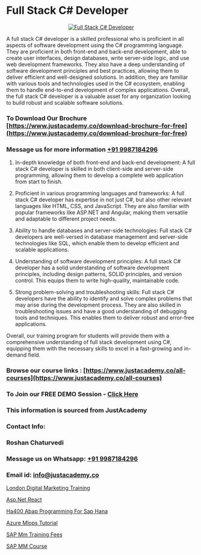 # Full Stack C# Developer

<p align="center">
  <a href="https://justacademy.co/program-detail/full-stack-web-development">
    <img src="https://justacademy.co/storage2/program_images/1704700371.webp" alt="Full Stack C# Developer">
  </a>
</p>


A full stack C# developer is a skilled professional who is proficient in all aspects of software development using the C# programming language. They are proficient in both front-end and back-end development, able to create user interfaces, design databases, write server-side logic, and use web development frameworks. They also have a deep understanding of software development principles and best practices, allowing them to deliver efficient and well-designed solutions. In addition, they are familiar with various tools and technologies used in the C# ecosystem, enabling them to handle end-to-end development of complex applications. Overall, the full stack C# developer is a valuable asset for any organization looking to build robust and scalable software solutions.
### To Download Our Brochure [https://www.justacademy.co/download-brochure-for-free](https://www.justacademy.co/download-brochure-for-free)
### Message us for more information [+91 9987184296](https://api.whatsapp.com/send?phone=919987184296)
1) In-depth knowledge of both front-end and back-end development: A full stack C# developer is skilled in both client-side and server-side programming, allowing them to develop a complete web application from start to finish.

2) Proficient in various programming languages and frameworks: A full stack C# developer has expertise in not just C#, but also other relevant languages like HTML, CSS, and JavaScript. They are also familiar with popular frameworks like ASP.NET and Angular, making them versatile and adaptable to different project needs.

3) Ability to handle databases and server-side technologies: Full stack C# developers are well-versed in database management and server-side technologies like SQL, which enable them to develop efficient and scalable applications.

4) Understanding of software development principles: A full stack C# developer has a solid understanding of software development principles, including design patterns, SOLID principles, and version control. This equips them to write high-quality, maintainable code.

5) Strong problem-solving and troubleshooting skills: Full stack C# developers have the ability to identify and solve complex problems that may arise during the development process. They are also skilled in troubleshooting issues and have a good understanding of debugging tools and techniques. This enables them to deliver robust and error-free applications. 

Overall, our training program for students will provide them with a comprehensive understanding of full stack development using C#, equipping them with the necessary skills to excel in a fast-growing and in-demand field.

### Browse our course links : [https://www.justacademy.co/all-courses](https://www.justacademy.co/all-courses) 
### To Join our FREE DEMO Session - [Click Here](https://www.justacademy.co/register-for-course-demo)


### This information is sourced from JustAcademy
### Contact Info:
### Roshan Chaturvedi
### Message us on Whatsapp: [+91 9987184296](https://api.whatsapp.com/send?phone=919987184296)
### Email id: [info@justacademy.co](mailto:info@justacademy.co)
                
[London Digital Marketing Training](https://www.linkedin.com/pulse/london-digital-marketing-training-justacademy-portland-ywg8f?trackingId=O9L46gEfxaauRsyWPQbFyA%3D%3D&lipi=urn%3Ali%3Apage%3Ad_flagship3_company_admin%3B4wvQoxRzQS6F4YizGcy96A%3D%3D)

[Asp.Net React](https://www.linkedin.com/pulse/aspnet-react-justacademy-coventry-4tehe?trackingId=2LZuGfDj7dkUfY3jJAfdSA%3D%3D&lipi=urn%3Ali%3Apage%3Ad_flagship3_company_admin%3BvasO6SUGTP2oKUhUaDM59w%3D%3D)

[Ha400 Abap Programming For Sap Hana](https://medium.com/@justacademytraining/ha400-abap-programming-for-sap-hana-5099348a6bea)

[Azure Mlops Tutorial](https://medium.com/@mistersumit961/azure-mlops-tutorial-f9079d26d1c3)

[SAP Mm Training Fees](https://justacademyin.github.io/justacademy/sap-mm-training-fees)

[SAP MM Course](https://justacademyin.github.io/Articles/SAP-MM-Course)

